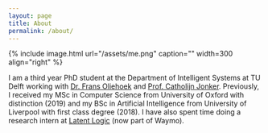 ```yaml
---
layout: page
title: About
permalink: /about/
---
```


{% include image.html url="/assets/me.png" caption="" width=300 align="right" %}

I am a third year PhD student at the Department of Intelligent Systems at TU Delft working with [Dr. Frans Oliehoek](https://www.fransoliehoek.net/wp/) and [Prof. Catholijn Jonker](https://www.catholijnjonker.nl/). Previously, I received my MSc in Computer Science from University of Oxford with distinction (2019) and my BSc in Artificial Intelligence from University of Liverpool with first class degree (2018). I have also spent time doing a research intern at [Latent Logic](https://www.latentlogic.com) (now part of Waymo).
